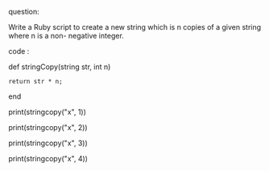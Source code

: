 question:

Write a Ruby script to create a new string which is n copies of a given string where n is a non- negative integer.

code :

def stringCopy(string str, int n)

	return str * n;

end

print(stringcopy("x", 1))

print(stringcopy("x", 2))

print(stringcopy("x", 3))

print(stringcopy("x", 4))

